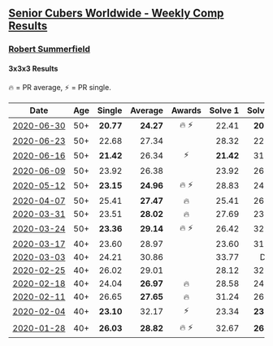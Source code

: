 <style>table {white-space: nowrap;}</style>

## [Senior Cubers Worldwide - Weekly Comp Results](/scw-comp/results/)
### [Robert Summerfield](README.md)
#### 3x3x3 Results

<span style="white-space: nowrap;">🔥 = PR average</span>, <span style="white-space: nowrap;">⚡ = PR single</span>.

| Date | Age | Single | Average | Awards | Solve 1 | Solve 2 | Solve 3 | Solve 4 | Solve 5 | Video |
| :--: | :--: | --: | --: | :--: | --: | --: | --: | --: | --: | :-- |
| [2020-06-30](../../results/2020-06-30/333.md) | 50+ | **20.77** | **24.27** | 🔥 ⚡ | 22.41 | **20.77** | 25.16 | 25.25 | 26.79 | [Link](https://www.facebook.com/rob.summerfield.33/videos/10158200023791071) |
| [2020-06-23](../../results/2020-06-23/333.md) | 50+ | 22.68 | 27.34 |  | 28.32 | 22.68 | 29.15 | 26.29 | 27.40 | [Link](https://www.facebook.com/rob.summerfield.33/videos/10158190891251071) |
| [2020-06-16](../../results/2020-06-16/333.md) | 50+ | **21.42** | 26.34 | ⚡ | **21.42** | 31.28 | 26.42 | 28.51 | 24.08 | [Link](https://www.facebook.com/events/604103587178706?view=permalink&id=605667260355672) |
| [2020-06-09](../../results/2020-06-09/333.md) | 50+ | 23.92 | 26.38 |  | 23.92 | 26.86 | 25.23 | 33.39 | 27.05 | [Link](https://www.facebook.com/events/903549840109576?view=permalink&id=907899589674601) |
| [2020-05-12](../../results/2020-05-12/333.md) | 50+ | **23.15** | **24.96** | 🔥 ⚡ | 28.83 | 24.08 | 26.97 | 23.84 | **23.15** | [Link](https://www.facebook.com/events/546188069600739?view=permalink&id=550267339192812) |
| [2020-04-07](../../results/2020-04-07/333.md) | 50+ | 25.41 | **27.47** | 🔥 | 25.41 | 26.75 | 28.16 | 27.49 | DNF | [Link](https://www.facebook.com/events/510082903229069?view=permalink&id=510825143154845) |
| [2020-03-31](../../results/2020-03-31/333.md) | 50+ | 23.51 | **28.02** | 🔥 | 27.69 | 23.51 | 32.57 | 23.79 | 37.94 | [Link](https://www.facebook.com/events/207898257161923?view=permalink&id=211624273455988) |
| [2020-03-24](../../results/2020-03-24/333.md) | 50+ | **23.36** | **29.14** | 🔥 ⚡ | 26.42 | 32.13 | 30.62 | **23.36** | 30.38 | [Link](https://www.facebook.com/events/524456301543611?view=permalink&id=526813221307919) |
| [2020-03-17](../../results/2020-03-17/333.md) | 40+ | 23.60 | 28.97 |  | 23.60 | 31.84 | 36.37 | 29.37 | 25.70 | [Link](https://www.facebook.com/events/280686576235146?view=permalink&id=283327539304383) |
| [2020-03-03](../../results/2020-03-03/333.md) | 40+ | 24.21 | 30.86 |  | 33.77 | DNF | 28.58 | 24.21 | 30.23 | [Link](https://www.facebook.com/events/241721610185997?view=permalink&id=245527363138755) |
| [2020-02-25](../../results/2020-02-25/333.md) | 40+ | 26.02 | 29.01 |  | 28.12 | 32.54 | 26.37 | 37.00 | 26.02 | [Link](https://www.facebook.com/events/196320811461109?view=permalink&id=198759937883863) |
| [2020-02-18](../../results/2020-02-18/333.md) | 40+ | 24.04 | **26.97** | 🔥 | 28.58 | 24.11 | 24.04 | 34.23 | 28.22 | [Link](https://www.facebook.com/events/2558750947697073?view=permalink&id=2559037207668447) |
| [2020-02-11](../../results/2020-02-11/333.md) | 40+ | 26.65 | **27.65** | 🔥 | 31.24 | 26.69 | 28.72 | 26.65 | 27.53 | [Link](https://www.facebook.com/events/616423959107229?view=permalink&id=617081895708102) |
| [2020-02-04](../../results/2020-02-04/333.md) | 40+ | **23.10** | 32.17 | ⚡ | 23.34 | **23.10** | 29.61 | 44.70 | 43.56 | [Link](https://www.facebook.com/rob.summerfield.33/videos/10157696250581071) |
| [2020-01-28](../../results/2020-01-28/333.md) | 40+ | **26.03** | **28.82** | 🔥 ⚡ | 32.67 | **26.03** | 27.77 | - | - | [Link](https://www.facebook.com/rob.summerfield.33/videos/10157683378806071) |


<!-- Global site tag (gtag.js) - Google Analytics -->
<script async src="https://www.googletagmanager.com/gtag/js?id=UA-86348435-3"></script>
<script>window.dataLayer = window.dataLayer || []; function gtag() {dataLayer.push(arguments);} gtag('js', new Date()); gtag('config', 'UA-86348435-3');</script>
